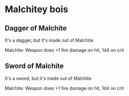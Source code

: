 # Malchitey bois

## Dagger of Malchite

It's a dagger, but it's made out of Malchite

Malchite: Weapon does +1 fire damage on hit, 1d4 on crit

## Sword of Malchite

It's a sword, but it's made out of Malchite

Malchite: Weapon does +1 fire damage on hit, 1d4 on crit

